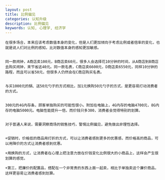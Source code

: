 ```yaml
---
layout: post
title: 比例偏见
categories: 认知升级
description: 比例偏见
keywords: 认知, 心理学, 经济学
---
```


    在很多场合，本来应该考虑数值本身的变化，但是人们更加倾向于考虑比例或者倍率的变化，也就是说人们对比例的感知，比对数值本身的感知更加敏感。


    同一款闹钟，A商店卖100元，B商店卖60元，很多人会选择花10分钟的时间，从A商店到B商店去购买闹钟，来节省这40元。同一款名表，C商店卖6600元，D商店卖6550元，同样10分钟的路程，而且可以省50元，但很多人仍然会在C商店购买名表。


    与买1000元的锅、送50元勺子的方式相比，加1元换购50元勺子的方式，是更容易打动消费者的方式。


    300元的4G内存条，顾客单独购买的可能性很小。附加在电脑上，4G内存的电脑4700元，8G内存的电脑5000元。电脑性能提升一倍，而价钱只多300，消费者会觉得特别的划算。


    对于普通人来说，需要洞察商场的销售技巧，警惕比例偏见，避免做出非理性选择。


    +促销时，价格低的商品用打折的方式，可以让消费者感到更多的优惠感，而价格高的商品，可以用降价的方式让消费者感到优惠。

    +用换购的方式，让消费者在心理上把注意力放在价钱变化比例很大的小商品上，这样会产生很划算的感觉。

    +第三，把廉价的配置品，搭配在一个非常贵的东西上面一起卖，相比于单独卖这个廉价商品，这样更容易让消费者感到划算。
